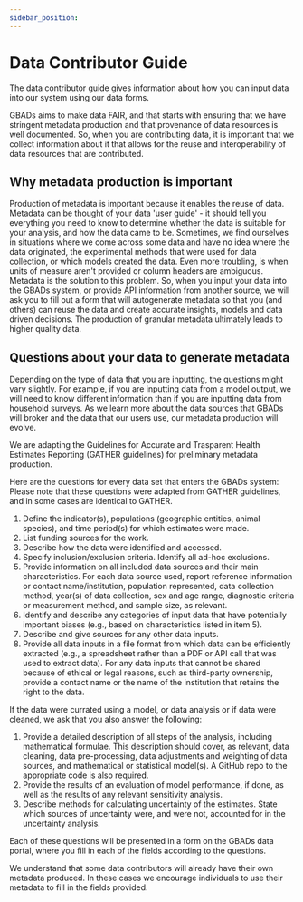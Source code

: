 ```yaml
---
sidebar_position: 
---
```

# Data Contributor Guide

The data contributor guide gives information about how you can input data into our system using our data forms. 

GBADs aims to make data FAIR, and that starts with ensuring that we have stringent metadata production and that provenance of data resources is well documented. So, when you are contributing data, it is important that we collect information about it that allows for the reuse and interoperability of data resources that are contributed. 

## Why metadata production is important 

Production of metadata is important because it enables the reuse of data. Metadata can be thought of your data 'user guide' - it should tell you everything you need to know to determine whether the data is suitable for your analysis, and how the data came to be. Sometimes, we find ourselves in situations where we come across some data and have no idea where the data originated, the experimental methods that were used for data collection, or which models created the data. Even more troubling, is when units of measure aren't provided or column headers are ambiguous. Metadata is the solution to this problem. So, when you input your data into the GBADs system, or provide API information from another source, we will ask you to fill out a form that will autogenerate metadata so that you (and others) can reuse the data and create accurate insights, models and data driven decisions. The production of granular metadata ultimately leads to higher quality data. 

## Questions about your data to generate metadata

Depending on the type of data that you are inputting, the questions might vary slightly. For example, if you are inputting data from a model output, we will need to know different information than if you are inputting data from household surveys. As we learn more about the data sources that GBADs will broker and the data that our users use, our metadata production will evolve. 

We are adapting the Guidelines for Accurate and Trasparent Health Estimates Reporting (GATHER guidelines) for preliminary metadata production. 

Here are the questions for every data set that enters the GBADs system:
Please note that these questions were adapted from GATHER guidelines, and in some cases are identical to GATHER.  

1. Define the indicator(s), populations (geographic entities, animal species), and time period(s) for which estimates were made.
2. List funding sources for the work.
3. Describe how the data were identified and accessed. 
4. Specify inclusion/exclusion criteria. Identify all ad-hoc exclusions. 
5. Provide information on all included data sources and their main characteristics. For each data source used, report reference information or contact name/institution, population represented, data collection method, year(s) of data collection, sex and age range, diagnostic criteria or measurement method, and sample size, as relevant. 
6. Identify and describe any categories of input data that have potentially important biases (e.g., based on characteristics listed in item 5).
7. Describe and give sources for any other data inputs. 
8. Provide all data inputs in a file format from which data can be efficiently extracted (e.g., a spreadsheet rather than a PDF or API call that was used to extract data). For any data inputs that cannot be shared because of ethical or legal reasons, such as third-party ownership, provide a contact name or the name of the institution that retains the right to the data.

If the data were currated using a model, or data analysis or if data were cleaned, we ask that you also answer the following: 

1. Provide a detailed description of all steps of the analysis, including mathematical formulae. This description should cover, as relevant, data cleaning, data pre-processing, data adjustments and weighting of data sources, and mathematical or statistical model(s). A GitHub repo to the appropriate code is also required. 
2. Provide the results of an evaluation of model performance, if done, as well as the results of any relevant sensitivity analysis.
3. Describe methods for calculating uncertainty of the estimates. State which sources of uncertainty were, and were not, accounted for in the uncertainty analysis.

Each of these questions will be presented in a form on the GBADs data portal, where you fill in each of the fields according to the questions. 

We understand that some data contributors will already have their own metadata produced. In these cases we encourage individuals to use their metadata to fill in the fields provided.

